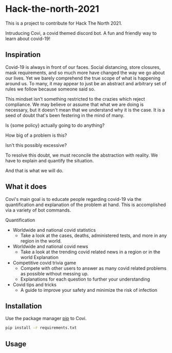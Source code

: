 # Hack-the-north-2021

This is a project to contribute for Hack The North 2021. 

Intruducing Covi, a covid themed discord bot. A fun and friendly way to learn about covid-19!

## Inspiration

Covid-19 is always in front of our faces. Social distancing, store closures, mask requirements, and so much more have changed the way we go about our lives. Yet we barely comprehend the true scope of what is happening around us. To many, it may appear to just be an abstract and arbitrary set of rules we follow because someone said so.

This mindset isn't something restricted to the crazies which reject compliance. We may believe or assume that what we are doing is necessary, but it doesn't mean that we understand why it is the case. It is a seed of doubt that's been festering in the mind of many.

Is {some policy} actually going to do anything?

How big of a problem is this?

Isn't this possibly excessive?

To resolve this doubt, we must reconcile the abstraction with reality. We have to explain and quantify the situation.

And that is what we will do.


## What it does

Covi's main goal is to educate people regarding covid-19 via the quantification and explanation of the problem at hand. This is accomplished via a variety of bot commands.

Quantification
- Worldwide and national covid statistics
    - Take a look at the cases, deaths, administered tests, and more in any region in the world.
- Worldwide and national covid news
    - Take a look at the trending covid related news in a region or in the world
Explanation
- Competitive covid trivia game
    - Compete with other users to answer as many covid related problems as possible without messing up.
    - Explanations for each question to further your understanding
- Covid tips and tricks
    - A guide to improve your safety and minimize the risk of infection


## Installation

Use the package manager [pip](https://pip.pypa.io/en/stable/) to Covi.

```bash
pip install -r requirements.txt
```

## Usage

